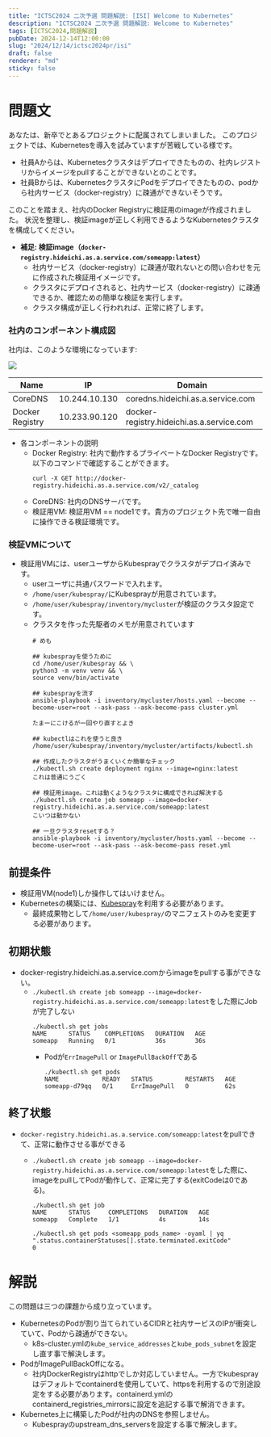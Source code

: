 ```yaml
---
title: "ICTSC2024 二次予選 問題解説: [ISI] Welcome to Kubernetes"
description: "ICTSC2024 二次予選 問題解説: Welcome to Kubernetes"
tags: [ICTSC2024,問題解説]
pubDate: 2024-12-14T12:00:00
slug: "2024/12/14/ictsc2024pr/isi"
draft: false
renderer: "md"
sticky: false
---
```


# 問題文

あなたは、新卒でとあるプロジェクトに配属されてしまいました。
このプロジェクトでは、Kubernetesを導入を試みていますが苦戦している様です。
- 社員Aからは、Kubernetesクラスタはデプロイできたものの、社内レジストリからイメージをpullすることができないとのことです。
- 社員Bからは、KubernetesクラスタにPodをデプロイできたものの、podから社内サービス（docker-registry）に疎通ができないそうです。

このことを踏まえ、社内のDocker Registryに検証用のimageが作成されました。
状況を整理し、検証imageが正しく利用できるようなKubernetesクラスタを構成してください。

- **補足: 検証image（`docker-registry.hideichi.as.a.service.com/someapp:latest`）**
  - 社内サービス（docker-registry）に疎通が取れないとの問い合わせを元に作成された検証用イメージです。
  - クラスタにデプロイされると、社内サービス（docker-registry）に疎通できるか、確認ための簡単な検証を実行します。
  - クラスタ構成が正しく行われれば、正常に終了します。

### **社内のコンポーネント構成図**

社内は、このような環境になっています:

![](/images/2024-pre-round-2nd/isi.png)

| Name            | IP            | Domain                                    |
| --------------- | ------------- | ----------------------------------------- |
| CoreDNS         | 10.244.10.130 | coredns.hideichi.as.a.service.com         |
| Docker Registry | 10.233.90.120 | docker-registry.hideichi.as.a.service.com |

- 各コンポーネントの説明
  - Docker Registry: 社内で動作するプライベートなDocker Registryです。以下のコマンドで確認することができます。
    ```
    curl -X GET http://docker-registry.hideichi.as.a.service.com/v2/_catalog
    ```
  - CoreDNS: 社内のDNSサーバです。
  - 検証用VM: 検証用VM == node1です。貴方のプロジェクト先で唯一自由に操作できる検証環境です。

### **検証VMについて**
- 検証用VMには、userユーザからKubesprayでクラスタがデプロイ済みです。
  - userユーザに共通パスワードで入れます。
  - `/home/user/kubespray/`にKubesprayが用意されています。
  - `/home/user/kubespray/inventory/mycluster`が検証のクラスタ設定です。
  - クラスタを作った先駆者のメモが用意されています
    ```
    # めも

    ## kubesprayを使うために
    cd /home/user/kubespray && \
    python3 -m venv venv && \
    source venv/bin/activate

    ## kubesprayを流す
    ansible-playbook -i inventory/mycluster/hosts.yaml --become --become-user=root --ask-pass --ask-become-pass cluster.yml

    たまーにこけるが一回やり直すとよき

    ## kubectlはこれを使うと良き
    /home/user/kubespray/inventory/mycluster/artifacts/kubectl.sh

    ## 作成したクラスタがうまくいくか簡単なチェック
    ./kubectl.sh create deployment nginx --image=nginx:latest
    これは普通にうごく

    ## 検証用image。これは動くようなクラスタに構成できれば解決する
    ./kubectl.sh create job someapp --image=docker-registry.hideichi.as.a.service.com/someapp:latest
    こいつは動かない

    ## 一旦クラスタresetする？
    ansible-playbook -i inventory/mycluster/hosts.yaml --become --become-user=root --ask-pass --ask-become-pass reset.yml

      ```

## 前提条件
- 検証用VM(node1)しか操作してはいけません。
- Kubernetesの構築には、[Kubespray](https://github.com/kubernetes-sigs/kubespray)を利用する必要があります。
  - 最終成果物として`/home/user/kubespray/`のマニフェストのみを変更する必要があります。

## 初期状態
- docker-registry.hideichi.as.a.service.comからimageをpullする事ができない。
  - `./kubectl.sh create job someapp --image=docker-registry.hideichi.as.a.service.com/someapp:latest`をした際にJobが完了しない
    ```
    ./kubectl.sh get jobs
    NAME      STATUS    COMPLETIONS   DURATION   AGE
    someapp   Running   0/1           36s        36s
    ```
    - Podが`ErrImagePull` or `ImagePullBackOff`である
      ```
      ./kubectl.sh get pods
      NAME            READY   STATUS         RESTARTS   AGE
      someapp-d79qq   0/1     ErrImagePull   0          62s
      ```

## 終了状態
- `docker-registry.hideichi.as.a.service.com/someapp:latest`をpullできて、正常に動作させる事ができる
  - `./kubectl.sh create job someapp --image=docker-registry.hideichi.as.a.service.com/someapp:latest`をした際に、imageをpullしてPodが動作して、正常に完了する(exitCodeは0である)。
    ```
    ./kubectl.sh get job
    NAME      STATUS     COMPLETIONS   DURATION   AGE
    someapp   Complete   1/1           4s         14s
    ```

    ```
    ./kubectl.sh get pods <someapp_pods_name> -oyaml | yq ".status.containerStatuses[].state.terminated.exitCode"
    0
    ```


# 解説

この問題は三つの課題から成り立っています。

* KubernetesのPodが割り当てられているCIDRと社内サービスのIPが衝突していて、Podから疎通ができない。
  * k8s-cluster.ymlの`kube_service_addresses`と`kube_pods_subnet`を設定し直す事で解決します。
* PodがImagePullBackOffになる。
  * 社内DockerRegistryはhttpでしか対応していません。一方でkubesprayはデフォルトでcontainerdを使用していて、httpsを利用するので別途設定をする必要があります。containerd.ymlのcontainerd_registries_mirrorsに設定を追記する事で解消できます。
* Kubernetes上に構築したPodが社内のDNSを参照しません。
  * Kubesprayのupstream_dns_serversを設定する事で解決します。
